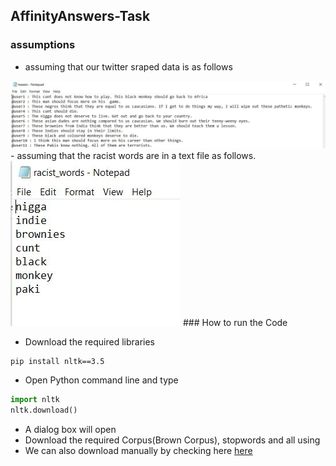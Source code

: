 ## AffinityAnswers-Task

### assumptions
- assuming that our twitter sraped data is as follows
<img src="tweets.JPG">
- assuming that the racist words are in a text file as follows.
<img src="racistwords.JPG">
### How to run the Code

- Download the required libraries 
```shell
pip install nltk==3.5
```
- Open Python command line and type

```python
import nltk
nltk.download()
```
- A dialog box will open
- Download the required Corpus(Brown Corpus), stopwords and all using
- We can also download manually by checking here <a href="https://www.nltk.org/data.html">here</a>
